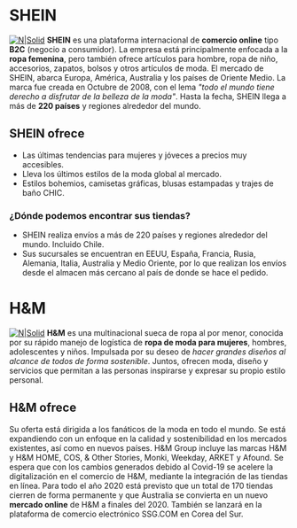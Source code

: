 # SHEIN
[![N|Solid](https://www.20minutos.es/codigo-descuento/static/shop/29664/logo/872341f3ed9bad0d35cfc303d6c98f1c.jpg?width=200&height=200)](https://cl.shein.com/?ref=www&rep=dir&ret=cl)
**SHEIN** es una plataforma internacional de **comercio online** tipo **B2C** (negocio a consumidor). La empresa está principalmente enfocada a la **ropa femenina**, pero también ofrece artículos para hombre, ropa de niño, accesorios, zapatos, bolsos y otros artículos de moda. El mercado de SHEIN, abarca Europa, América, Australia y los países de Oriente Medio. La marca fue creada en Octubre de 2008, con el lema _"todo el mundo tiene derecho a disfrutar de la belleza de la moda"_. Hasta la fecha, SHEIN llega a más de **220 países** y regiones alrededor del mundo.

## SHEIN ofrece
  - Las últimas tendencias para mujeres y jóveces a precios muy accesibles.
  - Lleva los últimos estilos de la moda global al mercado.
  - Estilos bohemios, camisetas gráficas, blusas estampadas y trajes de baño CHIC.
  
  ### ¿Dónde podemos encontrar sus tiendas?
  - SHEIN realiza envíos a más de 220 países y regiones alrededor del mundo. Incluido Chile. 
  - Sus sucursales se encuentran en EEUU, España, Francia, Rusia, Alemania, Italia, Australia y Medio Oriente, por lo que realizan los envíos desde el almacen más cercano al país de donde se hace el pedido. 

# H&M
[![N|Solid](https://upload.wikimedia.org/wikipedia/commons/thumb/5/53/H%26M-Logo.svg/245px-H%26M-Logo.svg.png)](https://www2.hm.com/es_es/index.html)
**H&M** es una multinacional sueca de ropa al por menor, conocida por su rápido manejo de logística de **ropa de moda para mujeres**, hombres, adolescentes y niños. Impulsada por su deseo de _hacer grandes diseños al alcance de todos de forma sostenible_. Juntos, ofrecen moda, diseño y servicios que permitan a las personas inspirarse y expresar su propio estilo personal.
## H&M ofrece
Su oferta está dirigida a los fanáticos de la moda en todo el mundo. Se está expandiendo con un enfoque en la calidad y sostenibilidad en los mercados existentes, así como en nuevos países. H&M Group incluye las marcas H&M y H&M HOME, COS, & Other Stories, Monki, Weekday, ARKET y Afound. Se espera que con los cambios generados debido al Covid-19 se acelere la digitalización en el comercio de H&M, mediante la integración de las tiendas en línea. Para todo el año 2020 está previsto que un total de 170 tiendas cierren de forma permanente y que Australia se convierta en un nuevo **mercado online** de H&M a finales del 2020. También se lanzará en la plataforma de comercio electrónico SSG.COM en Corea del Sur.

